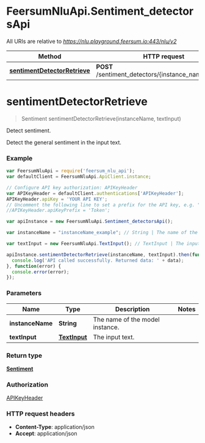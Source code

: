 # FeersumNluApi.Sentiment_detectorsApi

All URIs are relative to *https://nlu.playground.feersum.io:443/nlu/v2*

Method | HTTP request | Description
------------- | ------------- | -------------
[**sentimentDetectorRetrieve**](Sentiment_detectorsApi.md#sentimentDetectorRetrieve) | **POST** /sentiment_detectors/{instance_name}/retrieve | Detect sentiment.


<a name="sentimentDetectorRetrieve"></a>
# **sentimentDetectorRetrieve**
> Sentiment sentimentDetectorRetrieve(instanceName, textInput)

Detect sentiment.

Detect the general sentiment in the input text.

### Example
```javascript
var FeersumNluApi = require('feersum_nlu_api');
var defaultClient = FeersumNluApi.ApiClient.instance;

// Configure API key authorization: APIKeyHeader
var APIKeyHeader = defaultClient.authentications['APIKeyHeader'];
APIKeyHeader.apiKey = 'YOUR API KEY';
// Uncomment the following line to set a prefix for the API key, e.g. "Token" (defaults to null)
//APIKeyHeader.apiKeyPrefix = 'Token';

var apiInstance = new FeersumNluApi.Sentiment_detectorsApi();

var instanceName = "instanceName_example"; // String | The name of the model instance.

var textInput = new FeersumNluApi.TextInput(); // TextInput | The input text.

apiInstance.sentimentDetectorRetrieve(instanceName, textInput).then(function(data) {
  console.log('API called successfully. Returned data: ' + data);
}, function(error) {
  console.error(error);
});

```

### Parameters

Name | Type | Description  | Notes
------------- | ------------- | ------------- | -------------
 **instanceName** | **String**| The name of the model instance. | 
 **textInput** | [**TextInput**](TextInput.md)| The input text. | 

### Return type

[**Sentiment**](Sentiment.md)

### Authorization

[APIKeyHeader](../README.md#APIKeyHeader)

### HTTP request headers

 - **Content-Type**: application/json
 - **Accept**: application/json

